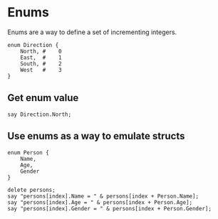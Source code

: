# Enums

Enums are a way to define a set of incrementing integers.

```goboscript
enum Direction {
    North, #    0
    East,  #    1
    South, #    2
    West   #    3
}
```

## Get enum value

```goboscript
say Direction.North;
```

## Use enums as a way to emulate structs

```goboscript
enum Person {
    Name,
    Age,
    Gender
}

delete persons;
say "persons[index].Name = " & persons[index + Person.Name];
say "persons[index].Age = " & persons[index + Person.Age];
say "persons[index].Gender = " & persons[index + Person.Gender];
```
